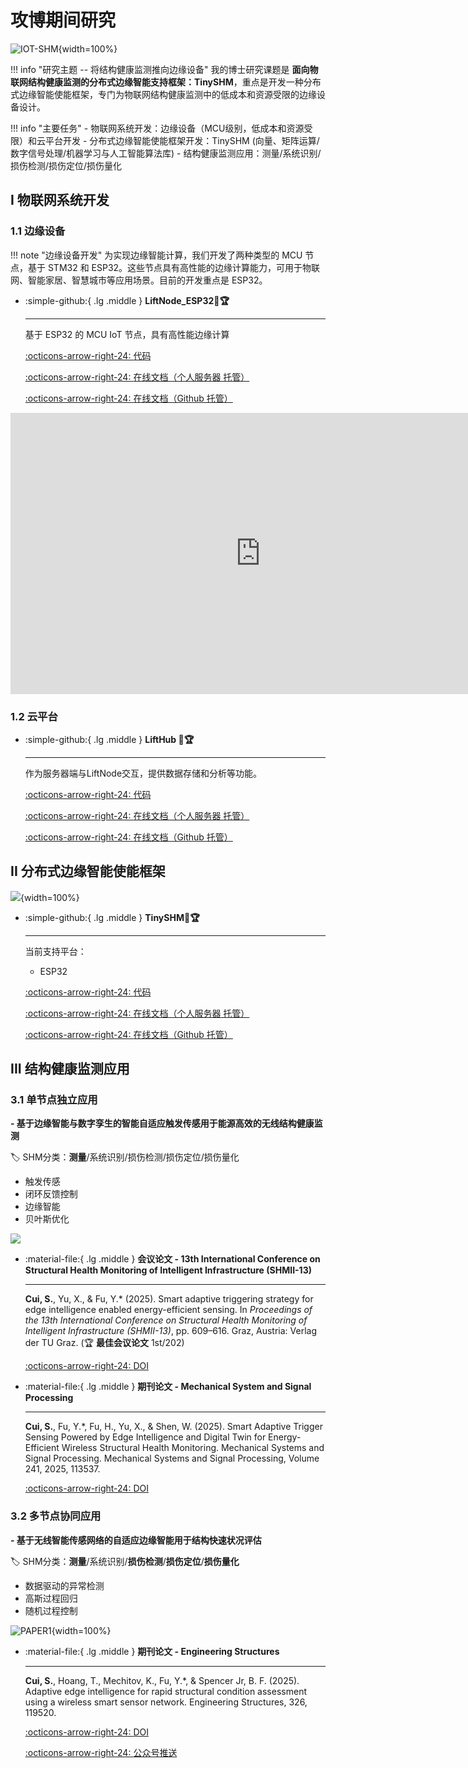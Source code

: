 # __攻博期间研究__

![IOT-SHM](IOT-SHM.jpg){width=100%}

!!! info "研究主题 -- 将结构健康监测推向边缘设备"
    我的博士研究课题是 __面向物联网结构健康监测的分布式边缘智能支持框架：TinySHM__，重点是开发一种分布式边缘智能使能框架，专门为物联网结构健康监测中的低成本和资源受限的边缘设备设计。

!!! info "主要任务"
    - 物联网系统开发：边缘设备（MCU级别，低成本和资源受限）和云平台开发
    - 分布式边缘智能使能框架开发：TinySHM (向量、矩阵运算/数字信号处理/机器学习与人工智能算法库)
    - 结构健康监测应用：测量/系统识别/损伤检测/损伤定位/损伤量化

## __I 物联网系统开发__

### __1.1 边缘设备__

!!! note "边缘设备开发"
    为实现边缘智能计算，我们开发了两种类型的 MCU 节点，基于 STM32 和 ESP32。这些节点具有高性能的边缘计算能力，可用于物联网、智能家居、智慧城市等应用场景。目前的开发重点是 ESP32。

<div class="grid cards" markdown>

-   :simple-github:{ .lg .middle } __LiftNode_ESP32🎯🏆__

    ---

    基于 ESP32 的 MCU IoT 节点，具有高性能边缘计算


    [:octicons-arrow-right-24: <a href="https://github.com/Shuaiwen-Cui/LiftNode_ESP32.git" target="_blank"> 代码 </a>](#)

    [:octicons-arrow-right-24: <a href="http://www.cuishuaiwen.com:8100/" target="_blank"> 在线文档（个人服务器 托管） </a>](#)

    [:octicons-arrow-right-24: <a href="https://shuaiwen-cui.github.io/LiftNode_ESP32/" target="_blank"> 在线文档（Github 托管） </a>](#)

</div>

<iframe width="800" height="450" src="https://www.youtube-nocookie.com/embed/O2b3-Bjhhws" frameborder="0" allowfullscreen></iframe>

### __1.2 云平台__

<div class="grid cards" markdown>

-   :simple-github:{ .lg .middle } __LiftHub 🎯🏆__

    ---

    作为服务器端与LiftNode交互，提供数据存储和分析等功能。

    [:octicons-arrow-right-24: <a href="https://github.com/Shuaiwen-Cui/LiftHub.git" target="_blank"> 代码 </a>](#)

    [:octicons-arrow-right-24: <a href="http://www.cuishuaiwen.com:8200/" target="_blank"> 在线文档（个人服务器 托管） </a>](#)

    [:octicons-arrow-right-24: <a href="https://shuaiwen-cui.github.io/LiftHub/" target="_blank"> 在线文档（Github 托管） </a>](#)

</div>


## __II 分布式边缘智能使能框架__

![](SUMMARY.jpg){width=100%}

<div class="grid cards" markdown>

-   :simple-github:{ .lg .middle } __TinySHM🎯🏆__

    ---

    当前支持平台：

    - ESP32

    [:octicons-arrow-right-24: <a href="https://github.com/Shuaiwen-Cui/TinySHM.git" target="_blank"> 代码 </a>](#)

    [:octicons-arrow-right-24: <a href="http://www.cuishuaiwen.com:8300/" target="_blank"> 在线文档（个人服务器 托管） </a>](#)

    [:octicons-arrow-right-24: <a href="https://shuaiwen-cui.github.io/TinySHM/" target="_blank"> 在线文档（Github 托管） </a>](#)

</div>

## __III 结构健康监测应用__

### __3.1 单节点独立应用__

**- 基于边缘智能与数字孪生的智能自适应触发传感用于能源高效的无线结构健康监测**

🏷️ SHM分类：**测量**/系统识别/损伤检测/损伤定位/损伤量化

- 触发传感
- 闭环反馈控制
- 边缘智能
- 贝叶斯优化

![](SATM.jpg)

<div class="grid cards" markdown>

-   :material-file:{ .lg .middle } __会议论文 - 13th International Conference on Structural Health Monitoring of Intelligent Infrastructure (SHMII-13)__

    ---

    **Cui, S.**, Yu, X., & Fu, Y.* (2025). Smart adaptive triggering strategy for edge intelligence enabled energy-efficient sensing. In *Proceedings of the 13th International Conference on Structural Health Monitoring of Intelligent Infrastructure (SHMII-13)*, pp. 609–616. Graz, Austria: Verlag der TU Graz. (🏆 **最佳会议论文** 1st/202)

    [:octicons-arrow-right-24: <a href="https://doi.org/10.3217/978-3-99161-057-1-094" target="_blank"> DOI </a>](#)

</div>

<div class="grid cards" markdown>

-   :material-file:{ .lg .middle } __期刊论文 - Mechanical System and Signal Processing__

    ---

    **Cui, S.**, Fu, Y.*, Fu, H., Yu, X., & Shen, W. (2025). Smart Adaptive Trigger Sensing Powered by Edge Intelligence and Digital Twin for Energy-Efficient Wireless Structural Health Monitoring. Mechanical Systems and Signal Processing. Mechanical Systems and Signal Processing, Volume 241, 2025, 113537.

    [:octicons-arrow-right-24: <a href="https://doi.org/10.1016/j.ymssp.2025.113537" target="_blank"> DOI </a>](#)

</div>

### __3.2 多节点协同应用__

**- 基于无线智能传感网络的自适应边缘智能用于结构快速状况评估**

🏷️ SHM分类：**测量**/系统识别/**损伤检测**/**损伤定位**/**损伤量化**

- 数据驱动的异常检测
- 高斯过程回归
- 随机过程控制

![PAPER1](PAPER1.png){width=100%}

<div class="grid cards" markdown>

-   :material-file:{ .lg .middle } __期刊论文 - Engineering Structures__

    ---

    **Cui, S.**, Hoang, T., Mechitov, K., Fu, Y.*, & Spencer Jr, B. F. (2025). Adaptive edge intelligence for rapid structural condition assessment using a wireless smart sensor network. Engineering Structures, 326, 119520.

    [:octicons-arrow-right-24: <a href="https://doi.org/10.1016/j.engstruct.2024.119520" target="_blank"> DOI </a>](#)

    [:octicons-arrow-right-24: <a href="https://mp.weixin.qq.com/s/KHquagqxXvckCuE57ua8YA" target="_blank"> 公众号推送 </a>](#)

</div>

<!-- ### __3.3 多智能体合作应用__ -->


